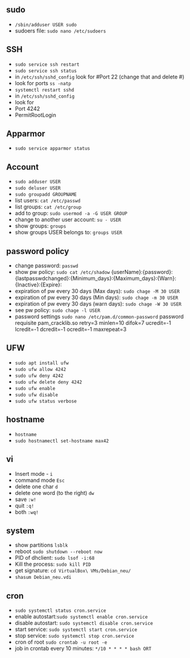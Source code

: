 
## sudo
- `/sbin/adduser USER sudo`
- sudoers file: `sudo nano /etc/sudoers`

## SSH
- `sudo service ssh restart`
- `sudo service ssh status`
- in `/etc/ssh/sshd_config` look for #Port 22 (change that and delete #)
- look for ports `ss -natp`
- `systemctl restart sshd`
- in `/etc/ssh/sshd_config`
- look for
- Port 4242
- PermitRootLogin

## Apparmor
- `sudo service apparmor status`

## Account
- `sudo adduser USER`
- `sudo deluser USER`
- `sudo groupadd GROUPNAME`
- list users: `cat /etc/passwd`
- list groups: `cat /etc/group`
- add to group: `sudo usermod -a -G USER GROUP`
- change to another user account: `su - USER`
- show groups: `groups`
- show groups USER belongs to: `groups USER`

## password policy
- change password: `passwd`
- show pw policy: `sudo cat /etc/shadow`  {userName}:{password}:{lastpasswdchanged}:{Minimum_days}:{Maximum_days}:{Warn}:{Inactive}:{Expire}:
- expiration of pw every 30 days (Max days): `sudo chage -M 30 USER`
- expiration of pw every 30 days (Min days): `sudo chage -m 30 USER`
- expiration of pw every 30 days (warn days): `sudo chage -W 30 USER`
- see pw policy: `sudo chage -l USER`
- password settings `sudo nano /etc/pam.d/common-password`
password   requisite    pam_cracklib.so retry=3 minlen=10 difok=7 ucredit=-1 lcredit=-1 dcredit=-1 ocredit=-1 maxrepeat=3


## UFW
- `sudo apt install ufw`
- `sudo ufw allow 4242`
- `sudo ufw deny 4242`
- `sudo ufw delete deny 4242`
- `sudo ufw enable`
- `sudo ufw disable`
- `sudo ufw status verbose`

## hostname
- `hostname`
- `sudo hostnamectl set-hostname max42`

## vi
- Insert mode - `i`
- command mode `Esc`
- delete one char `d`
- delete one word (to the right) `dw`
- save `:w!`
- quit `:q!`
- both `:wq!`

## system
- show partitions `lsblk`
- reboot `sudo shutdown --reboot now`
- PID of dhclient: `sudo lsof -i:68`
- Kill the process: `sudo kill PID`
- get signature: `cd VirtualBox\ VMs/Debian_neu/`
- `shasum Debian_neu.vdi`

## cron
- `sudo systemctl status cron.service`
- enable autostart:`sudo systemctl enable cron.service`
- disable autostart: `sudo systemctl disable cron.service`
- start service: `sudo systemctl start cron.service`
- stop service: `sudo systemctl stop cron.service`
- cron of root `sudo crontab -u root -e`
- job in crontab every 10 minutes: `*/10 * * * * bash ORT` 
